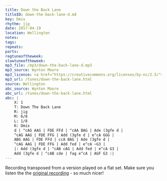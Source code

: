 ```yaml
---
title: Down the Back Lane
titleID: down-the-back-lane-d.md
key: Dmix
rhythm: jig
date: 2017-04-19
location: Wellington
notes:
tags:
repeats: 
parts: 
regtuneoftheweek:
slowtuneoftheweek:
mp3_file: /mp3/down-the-back-lane-d.mp3
mp3_source: Wynton Moore
mp3_licence: <a href="https://creativecommons.org/licenses/by-nc/2.5/">CC-BY-NC-2.5</a>
mp3_url: /tunes/down-the-back-lane.html
source: Wellington
abc_source: Wynton Moore
abc_url: /tunes/down-the-back-lane.html
abc: |
    X: 1
    T: Down The Back Lane
    R: jig
    M: 6/8
    L: 1/8
    K: Dmix
    d | ^cAG AAG | FDE FFd | ^cAA BAG | Ade (3gfe d |
    ^cAG AAG | FDE FFG | Add (3gfe d | e^cA GGG |
    ABG AAG | FDE FFd | ccA BAG | Ade (3gfe d |
    ^cAG AAG | FDE FFG | Add fed | e^cA ~G3 |
    |: Add (3gfe d | ^cAB cAG | Add fed | e^cA G3 |
    Add (3gfe d | ^cAB cde | fag e^cA | AGF G3 :|
---
```

Recording transposed from a version played on a flat set.
Make sure you listen the the <a href="{{ site.url
}}/tunes/down-the-back-lane.html">original recording</a> - so much
nicer!
